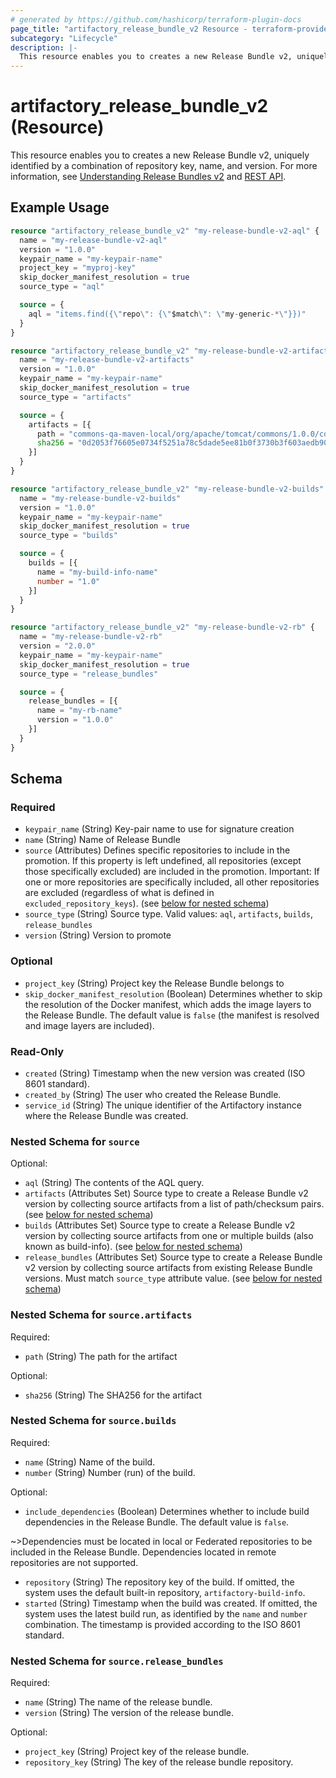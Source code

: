 ```yaml
---
# generated by https://github.com/hashicorp/terraform-plugin-docs
page_title: "artifactory_release_bundle_v2 Resource - terraform-provider-artifactory"
subcategory: "Lifecycle"
description: |-
  This resource enables you to creates a new Release Bundle v2, uniquely identified by a combination of repository key, name, and version. For more information, see Understanding Release Bundles v2 https://jfrog.com/help/r/jfrog-artifactory-documentation/understanding-release-bundles-v2 and REST API https://jfrog.com/help/r/jfrog-rest-apis/create-release-bundle-v2-version.
---
```


# artifactory_release_bundle_v2 (Resource)

This resource enables you to creates a new Release Bundle v2, uniquely identified by a combination of repository key, name, and version. For more information, see [Understanding Release Bundles v2](https://jfrog.com/help/r/jfrog-artifactory-documentation/understanding-release-bundles-v2) and [REST API](https://jfrog.com/help/r/jfrog-rest-apis/create-release-bundle-v2-version).

## Example Usage

```terraform
resource "artifactory_release_bundle_v2" "my-release-bundle-v2-aql" {
  name = "my-release-bundle-v2-aql"
  version = "1.0.0"
  keypair_name = "my-keypair-name"
  project_key = "myproj-key"
  skip_docker_manifest_resolution = true
  source_type = "aql"

  source = {
    aql = "items.find({\"repo\": {\"$match\": \"my-generic-*\"}})"
  }
}

resource "artifactory_release_bundle_v2" "my-release-bundle-v2-artifacts" {
  name = "my-release-bundle-v2-artifacts"
  version = "1.0.0"
  keypair_name = "my-keypair-name"
  skip_docker_manifest_resolution = true
  source_type = "artifacts"

  source = {
    artifacts = [{
      path = "commons-qa-maven-local/org/apache/tomcat/commons/1.0.0/commons-1.0.0.jar"
      sha256 = "0d2053f76605e0734f5251a78c5dade5ee81b0f3730b3f603aedb90bc58033fb"
    }]
  }
}

resource "artifactory_release_bundle_v2" "my-release-bundle-v2-builds" {
  name = "my-release-bundle-v2-builds"
  version = "1.0.0"
  keypair_name = "my-keypair-name"
  skip_docker_manifest_resolution = true
  source_type = "builds"

  source = {
    builds = [{
      name = "my-build-info-name"
      number = "1.0"
    }]
  }
}

resource "artifactory_release_bundle_v2" "my-release-bundle-v2-rb" {
  name = "my-release-bundle-v2-rb"
  version = "2.0.0"
  keypair_name = "my-keypair-name"
  skip_docker_manifest_resolution = true
  source_type = "release_bundles"

  source = {
    release_bundles = [{
      name = "my-rb-name"
      version = "1.0.0"
    }]
  }
}
```

<!-- schema generated by tfplugindocs -->
## Schema

### Required

- `keypair_name` (String) Key-pair name to use for signature creation
- `name` (String) Name of Release Bundle
- `source` (Attributes) Defines specific repositories to include in the promotion. If this property is left undefined, all repositories (except those specifically excluded) are included in the promotion. Important: If one or more repositories are specifically included, all other repositories are excluded (regardless of what is defined in `excluded_repository_keys`). (see [below for nested schema](#nestedatt--source))
- `source_type` (String) Source type. Valid values: `aql`, `artifacts`, `builds`, `release_bundles`
- `version` (String) Version to promote

### Optional

- `project_key` (String) Project key the Release Bundle belongs to
- `skip_docker_manifest_resolution` (Boolean) Determines whether to skip the resolution of the Docker manifest, which adds the image layers to the Release Bundle. The default value is `false` (the manifest is resolved and image layers are included).

### Read-Only

- `created` (String) Timestamp when the new version was created (ISO 8601 standard).
- `created_by` (String) The user who created the Release Bundle.
- `service_id` (String) The unique identifier of the Artifactory instance where the Release Bundle was created.

<a id="nestedatt--source"></a>
### Nested Schema for `source`

Optional:

- `aql` (String) The contents of the AQL query.
- `artifacts` (Attributes Set) Source type to create a Release Bundle v2 version by collecting source artifacts from a list of path/checksum pairs. (see [below for nested schema](#nestedatt--source--artifacts))
- `builds` (Attributes Set) Source type to create a Release Bundle v2 version by collecting source artifacts from one or multiple builds (also known as build-info). (see [below for nested schema](#nestedatt--source--builds))
- `release_bundles` (Attributes Set) Source type to create a Release Bundle v2 version by collecting source artifacts from existing Release Bundle versions. Must match `source_type` attribute value. (see [below for nested schema](#nestedatt--source--release_bundles))

<a id="nestedatt--source--artifacts"></a>
### Nested Schema for `source.artifacts`

Required:

- `path` (String) The path for the artifact

Optional:

- `sha256` (String) The SHA256 for the artifact


<a id="nestedatt--source--builds"></a>
### Nested Schema for `source.builds`

Required:

- `name` (String) Name of the build.
- `number` (String) Number (run) of the build.

Optional:

- `include_dependencies` (Boolean) Determines whether to include build dependencies in the Release Bundle. The default value is `false`.

~>Dependencies must be located in local or Federated repositories to be included in the Release Bundle. Dependencies located in remote repositories are not supported.
- `repository` (String) The repository key of the build. If omitted, the system uses the default built-in repository, `artifactory-build-info`.
- `started` (String) Timestamp when the build was created. If omitted, the system uses the latest build run, as identified by the `name` and `number` combination. The timestamp is provided according to the ISO 8601 standard.


<a id="nestedatt--source--release_bundles"></a>
### Nested Schema for `source.release_bundles`

Required:

- `name` (String) The name of the release bundle.
- `version` (String) The version of the release bundle.

Optional:

- `project_key` (String) Project key of the release bundle.
- `repository_key` (String) The key of the release bundle repository.
